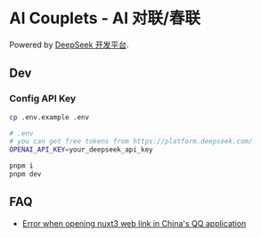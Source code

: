 # AI Couplets - AI 对联/春联

Powered by [DeepSeek 开发平台](https://platform.deepseek.com/).

## Dev

### Config API Key

```bash
cp .env.example .env

# .env
# you can get free tokens from https://platform.deepseek.com/
OPENAI_API_KEY=your_deepseek_api_key
```

```bash
pnpm i
pnpm dev
```

## FAQ

- [Error when opening nuxt3 web link in China's QQ application](https://github.com/nuxt/nuxt/issues/24229)
